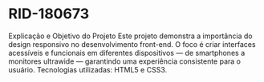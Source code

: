 # RID-180673
Explicação e Objetivo do Projeto  Este projeto demonstra a importância do design responsivo no desenvolvimento front-end. O foco é criar interfaces acessíveis e funcionais em diferentes dispositivos — de smartphones a monitores ultrawide — garantindo uma experiência consistente para o usuário.  Tecnologias utilizadas: HTML5 e CSS3.

